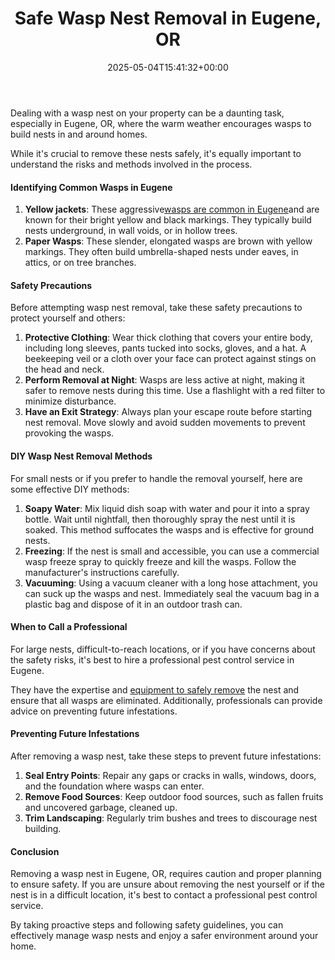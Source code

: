 ﻿---
layout: post
title: Safe Wasp Nest Removal in Eugene, OR
date: '2025-05-04T15:41:32+00:00'
categories:
- Eugene
- Guide
- Wasps
tags: []
slug: /wasp-nest-removal-in-eugene/
lastmod: 2025-05-07T12:21:28+03:00
---

Dealing with a wasp nest on your property can be a daunting task, especially in Eugene, OR, where the warm weather encourages wasps to build nests in and around homes.

While it's crucial to remove these nests safely, it's equally important to understand the risks and methods involved in the process.
#### Identifying Common Wasps in Eugene
1. **Yellow jackets**: These aggressive[wasps are common in Eugene](https://pestpolicy.com/best-spray-for-yellow-jackets/)and are known for their bright yellow and black markings. They typically build nests underground, in wall voids, or in hollow trees.
2. **Paper Wasps**: These slender, elongated wasps are brown with yellow markings. They often build umbrella-shaped nests under eaves, in attics, or on tree branches.
#### Safety Precautions
Before attempting wasp nest removal, take these safety precautions to protect yourself and others:
1. **Protective Clothing**: Wear thick clothing that covers your entire body, including long sleeves, pants tucked into socks, gloves, and a hat. A beekeeping veil or a cloth over your face can protect against stings on the head and neck.
2. **Perform Removal at Night**: Wasps are less active at night, making it safer to remove nests during this time. Use a flashlight with a red filter to minimize disturbance.
3. **Have an Exit Strategy**: Always plan your escape route before starting nest removal. Move slowly and avoid sudden movements to prevent provoking the wasps.
#### DIY Wasp Nest Removal Methods
For small nests or if you prefer to handle the removal yourself, here are some effective DIY methods:
1. **Soapy Water**: Mix liquid dish soap with water and pour it into a spray bottle. Wait until nightfall, then thoroughly spray the nest until it is soaked. This method suffocates the wasps and is effective for ground nests.
2. **Freezing**: If the nest is small and accessible, you can use a commercial wasp freeze spray to quickly freeze and kill the wasps. Follow the manufacturer's instructions carefully.
3. **Vacuuming**: Using a vacuum cleaner with a long hose attachment, you can suck up the wasps and nest. Immediately seal the vacuum bag in a plastic bag and dispose of it in an outdoor trash can.
#### When to Call a Professional
For large nests, difficult-to-reach locations, or if you have concerns about the safety risks, it's best to hire a professional pest control service in Eugene.

They have the expertise and
[equipment to safely remove](https://pestpolicy.com/hornet-bees-and-wasp-removal-tacoma/)
the nest and ensure that all wasps are eliminated. Additionally, professionals can provide advice on preventing future infestations.
#### Preventing Future Infestations
After removing a wasp nest, take these steps to prevent future infestations:
1. **Seal Entry Points**: Repair any gaps or cracks in walls, windows, doors, and the foundation where wasps can enter.
2. **Remove Food Sources**: Keep outdoor food sources, such as fallen fruits and uncovered garbage, cleaned up.
3. **Trim Landscaping**: Regularly trim bushes and trees to discourage nest building.
#### Conclusion
Removing a wasp nest in Eugene, OR, requires caution and proper planning to ensure safety. If you are unsure about removing the nest yourself or if the nest is in a difficult location, it's best to contact a professional pest control service.

By taking proactive steps and following safety guidelines, you can effectively manage wasp nests and enjoy a safer environment around your home.
